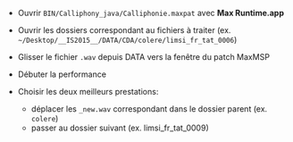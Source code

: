 * Ouvrir `BIN/Calliphony_java/Calliphonie.maxpat` avec **Max Runtime.app**

* Ouvrir les dossiers correspondant au fichiers à traiter (ex. `~/Desktop/__IS2015__/DATA/CDA/colere/limsi_fr_tat_0006`)

* Glisser le fichier `.wav` depuis DATA vers la fenêtre du patch MaxMSP

* Débuter la performance

* Choisir les deux meilleurs prestations:
    * déplacer les `_new.wav` correspondant dans le dossier parent (ex. `colere`)
    * passer au dossier suivant (ex. limsi_fr_tat_0009)
